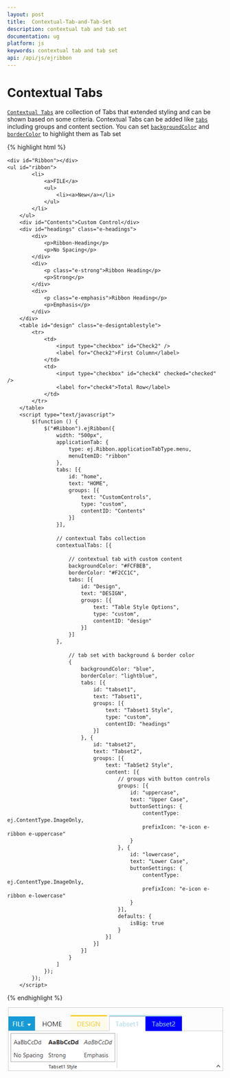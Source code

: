 ```yaml
---
layout: post
title:  Contextual-Tab-and-Tab-Set
description: contextual tab and tab set
documentation: ug
platform: js
keywords: contextual tab and tab set
api: /api/js/ejribbon
---
```


# Contextual Tabs

[`Contextual Tabs`](https://help.syncfusion.com/api/js/ejribbon#members:contextualtabs) are collection of Tabs that extended styling and can be shown based on some criteria. Contextual Tabs can be added like [`tabs`](https://help.syncfusion.com/api/js/ejribbon#members:tabs) including groups and content section. You can set [`backgroundColor`](https://help.syncfusion.com/api/js/ejribbon#members:contextualtabs-backgroundcolor) and [`borderColor`](https://help.syncfusion.com/api/js/ejribbon#members:contextualtabs-bordercolor) to highlight them as Tab set

{% highlight html %}

    <div id="Ribbon"></div>
    <ul id="ribbon">
            <li>
                <a>FILE</a>
                <ul>
                    <li><a>New</a></li>
                </ul>
            </li>
        </ul>
        <div id="Contents">Custom Control</div>
        <div id="headings" class="e-headings">
            <div>
                <p>Ribbon-Heading</p>
                <p>No Spacing</p>
            </div>
            <div>
                <p class="e-strong">Ribbon Heading</p>
                <p>Strong</p>
            </div>
            <div>
                <p class="e-emphasis">Ribbon Heading</p>
                <p>Emphasis</p>
            </div>
        </div>
        <table id="design" class="e-designtablestyle">
            <tr>
                <td>
                    <input type="checkbox" id="Check2" />
                    <label for="Check2">First Column</label>
                </td>
                <td>
                    <input type="checkbox" id="check4" checked="checked" />
                    <label for="check4">Total Row</label>
                </td>
            </tr>
        </table>
        <script type="text/javascript">
            $(function () {
                $("#Ribbon").ejRibbon({
                    width: "500px",
                    applicationTab: {
                        type: ej.Ribbon.applicationTabType.menu,
                        menuItemID: "ribbon"
                    },
                    tabs: [{
                        id: "home",
                        text: "HOME",
                        groups: [{
                            text: "CustomControls",
                            type: "custom",
                            contentID: "Contents"
                        }]
                    }],
    
                    // contextual Tabs collection
                    contextualTabs: [{
    
                        // contextual tab with custom content
                        backgroundColor: "#FCFBEB",
                        borderColor: "#F2CC1C",
                        tabs: [{
                            id: "Design",
                            text: "DESIGN",
                            groups: [{
                                text: "Table Style Options",
                                type: "custom",
                                contentID: "design"
                            }]
                        }]
                    },
    
                        // tab set with background & border color
                        {
                            backgroundColor: "blue",
                            borderColor: "lightblue",
                            tabs: [{
                                id: "tabset1",
                                text: "Tabset1",
                                groups: [{
                                    text: "Tabset1 Style",
                                    type: "custom",
                                    contentID: "headings"
                                }]
                            }, {
                                id: "tabset2",
                                text: "Tabset2",
                                groups: [{
                                    text: "TabSet2 Style",
                                    content: [{
                                        // groups with button controls
                                        groups: [{
                                            id: "uppercase",
                                            text: "Upper Case",
                                            buttonSettings: {
                                                contentType: ej.ContentType.ImageOnly,
                                                prefixIcon: "e-icon e-ribbon e-uppercase"
                                            }
                                        }, {
                                            id: "lowercase",
                                            text: "Lower Case",
                                            buttonSettings: {
                                                contentType: ej.ContentType.ImageOnly,
                                                prefixIcon: "e-icon e-ribbon e-lowercase"
                                            }
                                        }],
                                        defaults: {
                                            isBig: true
                                        }
                                    }]
                                }]
                            }]
                        }
                    ]
                });
            });
        </script>

   
{% endhighlight %}


![](/js/Ribbon/Contextual-Tab-and-Tab-Set_images/Contextual-Tab-and-Tab-Set_img1.png)

